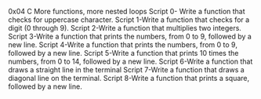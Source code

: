 0x04 C More functions, more nested loops
Script 0- Write a function that checks for uppercase character.
Script 1-Write a function that checks for a digit (0 through 9).
Script 2-Write a function that multiplies two integers.
Script 3-Write a function that prints the numbers, from 0 to 9, followed by a new line.
Script 4-Write a function that prints the numbers, from 0 to 9, followed by a new line.
Script 5-Write a function that prints 10 times the numbers, from 0 to 14, followed by a new line.
Script 6-Write a function that draws a straight line in the terminal
Script 7-Write a function that draws a diagonal line on the terminal.
Script 8-Write a function that prints a square, followed by a new line.
